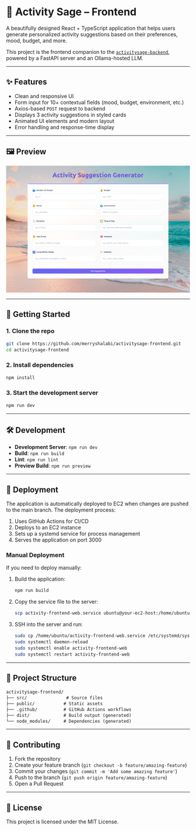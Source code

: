 # 🌟 Activity Sage – Frontend

A beautifully designed React + TypeScript application that helps users generate personalized activity suggestions based on their preferences, mood, budget, and more.

This project is the frontend companion to the [`activitysage-backend`](https://github.com/merryshalabi/activitysage-backend), powered by a FastAPI server and an Ollama-hosted LLM.

---

## ✨ Features

- Clean and responsive UI
- Form input for 10+ contextual fields (mood, budget, environment, etc.)
- Axios-based `POST` request to backend
- Displays 3 activity suggestions in styled cards
- Animated UI elements and modern layout
- Error handling and response-time display

---

## 🖼️ Preview

![Activity Sage Preview](preview.png)

---

## 🚀 Getting Started

### 1. Clone the repo

```bash
git clone https://github.com/merryshalabi/activitysage-frontend.git
cd activitysage-frontend

```

### 2. Install dependencies

```bash
npm install
```

### 3. Start the development server

```bash
npm run dev
```

---

## 🛠️ Development

- **Development Server**: `npm run dev`
- **Build**: `npm run build`
- **Lint**: `npm run lint`
- **Preview Build**: `npm run preview`

---

## 🚀 Deployment

The application is automatically deployed to EC2 when changes are pushed to the main branch. The deployment process:

1. Uses GitHub Actions for CI/CD
2. Deploys to an EC2 instance
3. Sets up a systemd service for process management
4. Serves the application on port 3000

### Manual Deployment

If you need to deploy manually:

1. Build the application:
   ```bash
   npm run build
   ```

2. Copy the service file to the server:
   ```bash
   scp activity-frontend-web.service ubuntu@your-ec2-host:/home/ubuntu/
   ```

3. SSH into the server and run:
   ```bash
   sudo cp /home/ubuntu/activity-frontend-web.service /etc/systemd/system/
   sudo systemctl daemon-reload
   sudo systemctl enable activity-frontend-web
   sudo systemctl restart activity-frontend-web
   ```

---

## 📁 Project Structure

```
activitysage-frontend/
├── src/               # Source files
├── public/           # Static assets
├── .github/          # GitHub Actions workflows
├── dist/             # Build output (generated)
└── node_modules/     # Dependencies (generated)
```

---

## 🤝 Contributing

1. Fork the repository
2. Create your feature branch (`git checkout -b feature/amazing-feature`)
3. Commit your changes (`git commit -m 'Add some amazing feature'`)
4. Push to the branch (`git push origin feature/amazing-feature`)
5. Open a Pull Request

---

## 📝 License

This project is licensed under the MIT License.
